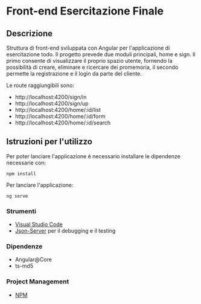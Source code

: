 # Front-end Esercitazione Finale

## Descrizione
Struttura di front-end sviluppata con Angular per l'applicazione di esercitazione todo.
Il progetto prevede due moduli principali, home e sign. Il primo consente di visualizzare il proprio spazio utente, fornendo la possibilità di creare, eliminare e ricercare dei promemoria, il secondo permette la registrazione e il login da parte del cliente.

Le route raggiungibili sono:
- http://localhost:4200/sign/in
- http://localhost:4200/sign/up
- http://localhost:4200/home/:id/list
- http://localhost:4200/home/:id/form
- http://localhost:4200/home/:id/search

## Istruzioni per l'utilizzo
Per poter lanciare l'applicazione è necessario installare le dipendenze necessarie con:

```npm install```

Per lanciare l'applicazione:

```ng serve```

### Strumenti
- [Visual Studio Code](https://code.visualstudio.com/)
- [Json-Server](https://github.com/typicode/json-server) per il debugging e il testing

### Dipendenze
- Angular@Core
- ts-md5

### Project Management
- [NPM](https://www.npmjs.com/)

